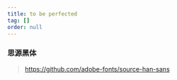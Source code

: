 ```yaml
---
title: to be perfected
tag: []
order: null
---
```


### 思源黑体

> <https://github.com/adobe-fonts/source-han-sans>
